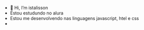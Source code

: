 - 👋 Hi, I’m istalisson
-   Estou estudundo no alura
-   Estou me desenvolvendo nas linguagens javascript, htel e css
-   
